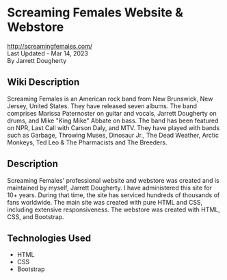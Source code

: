 # Screaming Females Website & Webstore
<http://screamingfemales.com/> \
Last Updated - Mar 14, 2023\
By Jarrett Dougherty

## Wiki Description
Screaming Females is an American rock band from New Brunswick, New Jersey, United States. They have released seven albums. The band comprises Marissa Paternoster on guitar and vocals, Jarrett Dougherty on drums, and Mike "King Mike" Abbate on bass. The band has been featured on NPR, Last Call with Carson Daly, and MTV. They have played with bands such as Garbage, Throwing Muses, Dinosaur Jr., The Dead Weather, Arctic Monkeys, Ted Leo & The Pharmacists and The Breeders.

## Description
Screaming Females' professional website and webstore was created and is maintained by myself, Jarrett Dougherty. I have administered this site for 10+ years. During that time, the site has serviced hundreds of thousands of fans worldwide. The main site was created with pure HTML and CSS, including extensive responsiveness. The webstore was created with HTML, CSS, and Bootstrap.

## Technologies Used
* HTML
* CSS
* Bootstrap